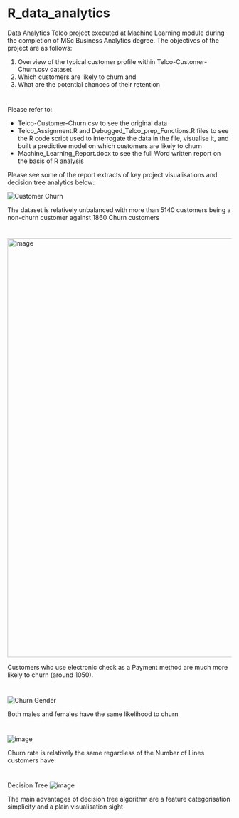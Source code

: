 # R_data_analytics


Data Analytics Telco project executed at Machine Learning module during the completion of MSc Business Analytics degree. The objectives of the project are as follows:
1) Overview of the typical customer profile within Telco-Customer-Churn.csv dataset
2) Which customers are likely to churn and 
3) What are the potential chances of their retention
#
Please refer to:
- Telco-Customer-Churn.csv to see the original data
- Telco_Assignment.R and Debugged_Telco_prep_Functions.R files to see the R code script used to interrogate the data in the file, visualise it, and built a predictive model on which customers are likely to churn
- Machine_Learning_Report.docx to see the full Word written report on the basis of R analysis

Please see some of the report extracts of key project visualisations and decision tree analytics below:


![Customer Churn](https://user-images.githubusercontent.com/93555279/191345994-ec5a0e31-d922-44b7-b306-45252695afa3.png)

The dataset is relatively unbalanced with more than 5140 customers being a non-churn customer against 1860 Churn customers
#
#
#
<img width="941" alt="image" src="https://user-images.githubusercontent.com/93555279/191345197-ec743f4f-e3bd-4ce3-8007-c6d2e4a6909e.png">

Customers who use electronic check as a Payment method are much more likely to churn (around 1050). 
#
#
#
![Churn Gender](https://user-images.githubusercontent.com/93555279/191346972-04ca696f-660b-439e-bec9-b4f78349a5b3.png)

Both males and females have the same likelihood to churn
#
#
#
![image](https://user-images.githubusercontent.com/93555279/191347793-ded5fef7-08b1-43ae-9eb5-1a350c671e74.png)

Churn rate is relatively the same regardless of the Number of Lines customers have 
#
#
#
Decision Tree
![image](https://user-images.githubusercontent.com/93555279/191364494-af707e8d-ad6e-4cf0-ba83-15bd15f13ad4.png)

The main advantages of decision tree algorithm are a feature categorisation simplicity and a plain visualisation sight



